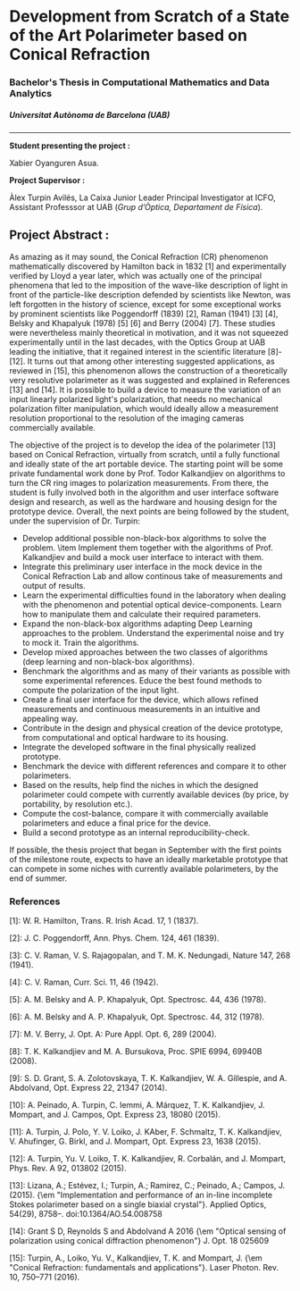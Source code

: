 # Development from Scratch of a State of the Art Polarimeter based on Conical Refraction

### Bachelor's Thesis in Computational Mathematics and Data Analytics
##### *Universitat Autònoma de Barcelona (UAB)*

---

**Student presenting the project :**

Xabier Oyanguren Asua.

**Project Supervisor :**

Àlex Turpin Avilés, La Caixa Junior Leader Principal Investigator at ICFO, Assistant Professsor at UAB (*Grup d’Òptica, Departament de Física*).

## Project Abstract :

As amazing as it may sound, the Conical Refraction (CR) phenomenon mathematically discovered by Hamilton back in 1832 [1] and experimentally verified by Lloyd a year later, which was actually one of the principal phenomena that led to the imposition of the wave-like description of light in front of the particle-like description defended by scientists like Newton, was left forgotten in the history of science, except for some exceptional works by prominent scientists like Poggendorff (1839) [2], Raman (1941) [3] [4], Belsky and Khapalyuk (1978) [5] [6] and Berry (2004) [7]. These studies were nevertheless mainly theoretical in motivation, and it was not squeezed experimentally until in the last decades, with the Optics Group at UAB leading the initiative, that it regained interest in the scientific literature [8]-[12]. It turns out that among other interesting suggested applications, as reviewed in [15], this phenomenon allows the construction of a theoretically very resolutive polarimeter as it was suggested and explained in References [13] and [14]. It is possible to build a device to measure the variation of an input linearly polarized light's polarization, that needs no mechanical polarization filter manipulation, which would ideally allow a measurement resolution proportional to the resolution of the imaging cameras commercially available.

The objective of the project is to develop the idea of the polarimeter [13] based on Conical Refraction, virtually from scratch, until a fully functional and ideally state of the art portable device. The starting point will be some private fundamental work done by Prof. Todor Kalkandjiev on algorithms to turn the CR ring images to polarization measurements. From there, the student is fully involved both in the algorithm and user interface software design and research, as well as the hardware and housing design for the prototype device. Overall, the next points are being followed by the student, under the supervision of Dr. Turpin:

- Develop additional possible non-black-box algorithms to solve the problem.
\item Implement them together with the algorithms of Prof. Kalkandjiev and build a mock user interface to interact with them.
- Integrate this preliminary user interface in the mock device in the Conical Refraction Lab and allow continous take of measurements and output of results.
- Learn the experimental difficulties found in the laboratory when dealing with the phenomenon and potential optical device-components. Learn how to manipulate them and calculate their required parameters.
- Expand the non-black-box algorithms adapting Deep Learning approaches to the problem. Understand the experimental noise and try to mock it. Train the algorithms.
- Develop mixed approaches between the two classes of algorithms (deep learning and non-black-box algorithms).
- Benchmark the algorithms and as many of their variants as possible with some experimental references. Educe the best found methods to compute the polarization of the input light.
- Create a final user interface for the device, which allows refined measurements and continuous measurements in an intuitive and appealing way.
- Contribute in the design and physical creation of the device prototype, from computational and optical hardware to its housing.
- Integrate the developed software in the final physically realized prototype.
- Benchmark the device with different references and compare it to other polarimeters.
- Based on the results, help find the niches in which the designed polarimeter could compete with currently available devices (by price, by portability, by resolution etc.). 
- Compute the cost-balance, compare it with commercially available polarimeters and educe a final price for the device.
- Build a second prototype as an internal reproducibility-check.

If possible, the thesis project that began in September with the first points of the milestone route, expects to have an ideally marketable prototype that can compete in some niches with currently available polarimeters, by the end of summer.

### References
\[1\]:	W. R. Hamilton, Trans. R. Irish Acad. 17, 1 (1837).

\[2\]:	J. C. Poggendorff, Ann. Phys. Chem. 124, 461 (1839).
	
\[3\]:	C. V. Raman, V. S. Rajagopalan, and T. M. K. Nedungadi, Nature 147, 268 (1941). 
	
\[4\]:	C. V. Raman, Curr. Sci. 11, 46 (1942).

\[5\]:	A. M. Belsky and A. P. Khapalyuk, Opt. Spectrosc. 44, 436 (1978).
	
\[6\]:	A. M. Belsky and A. P. Khapalyuk, Opt. Spectrosc. 44, 312 (1978).
	
\[7\]:	M. V. Berry, J. Opt. A: Pure Appl. Opt. 6, 289 (2004).
	
\[8\]:	T. K. Kalkandjiev and M. A. Bursukova, Proc. SPIE 6994, 69940B (2008).

\[9\]:	S. D. Grant, S. A. Zolotovskaya, T. K. Kalkandjiev, W. A. Gillespie, and A. Abdolvand, Opt. Express 22, 21347 (2014).

\[10\]:	A. Peinado, A. Turpin, C. Iemmi, A. Márquez, T. K. Kalkandjiev, J. Mompart, and J. Campos, Opt. Express 23, 18080 (2015).
	
\[11\]:	A. Turpin, J. Polo, Y. V. Loiko, J. KAber, F. Schmaltz, T. K. Kalkandjiev, V. Ahufinger, G. Birkl, and J. Mompart, Opt. Express 23, 1638 (2015).	

\[12\]:	A. Turpin, Yu. V. Loiko, T. K. Kalkandjiev, R. Corbalán, and J. Mompart, Phys. Rev. A 92, 013802 (2015).

\[13\]:	Lizana, A.; Estévez, I.; Turpin, A.; Ramirez, C.; Peinado, A.; Campos, J. (2015). {\em "Implementation and performance of an in-line incomplete Stokes polarimeter based on a single biaxial crystal"}. Applied Optics, 54(29), 8758–. doi:10.1364/AO.54.008758 

\[14\]:	Grant S D, Reynolds S and Abdolvand A 2016 {\em "Optical sensing of polarization using conical diffraction phenomenon"} J. Opt. 18 025609
	
\[15\]:	Turpin, A., Loiko, Yu. V., Kalkandjiev, T. K. and Mompart, J. {\em "Conical Refraction: fundamentals and applications"}. Laser Photon. Rev. 10, 750–771 (2016).
	
    
